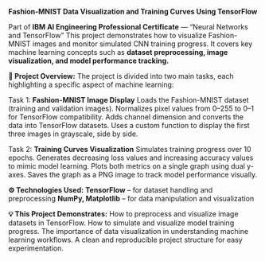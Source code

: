 **Fashion-MNIST Data Visualization and Training Curves Using TensorFlow**

Part of **IBM AI Engineering Professional Certificate** — “Neural Networks and TensorFlow”
This project demonstrates how to visualize Fashion-MNIST images and monitor simulated CNN training progress. It covers key machine learning concepts such as **dataset preprocessing, image visualization, and model performance tracking.**

**🚀 Project Overview:**
The project is divided into two main tasks, each highlighting a specific aspect of machine learning:

Task 1: **Fashion-MNIST Image Display**
Loads the Fashion-MNIST dataset (training and validation images).
Normalizes pixel values from 0–255 to 0–1 for TensorFlow compatibility.
Adds channel dimension and converts the data into TensorFlow datasets.
Uses a custom function to display the first three images in grayscale, side by side.

Task 2: **Training Curves Visualization**
Simulates training progress over 10 epochs.
Generates decreasing loss values and increasing accuracy values to mimic model learning.
Plots both metrics on a single graph using dual y-axes.
Saves the graph as a PNG image to track model performance visually.

**⚙️ Technologies Used:**
**TensorFlow** – for dataset handling and preprocessing
**NumPy, Matplotlib** – for data manipulation and visualization

**💡 This Project Demonstrates:**
How to preprocess and visualize image datasets in TensorFlow.
How to simulate and visualize model training progress.
The importance of data visualization in understanding machine learning workflows.
A clean and reproducible project structure for easy experimentation.

